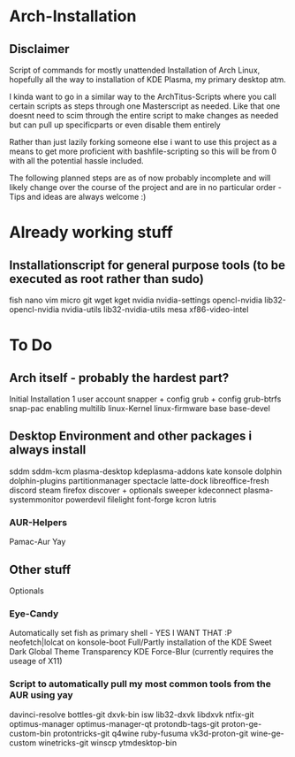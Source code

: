 # Arch-Installation
## Disclaimer
Script of commands for mostly unattended Installation of Arch Linux, hopefully all the way to installation of KDE Plasma, my primary desktop atm.

I kinda want to go in a similar way to the ArchTitus-Scripts where you call certain scripts as steps through one Masterscript as needed. Like that one doesnt need to scim through the entire script to make changes as needed but can pull up specificparts or even disable them entirely



Rather than just lazily forking someone else i want to use this project as a means to get more proficient with bashfile-scripting so this will be from 0 with all the potential hassle included.

The following planned steps are as of now probably incomplete and will likely change over the course of the project and are in no particular order - Tips and ideas are always welcome :) 

# Already working stuff

## Installationscript for general purpose tools (to be executed as root rather than sudo)
  fish
  nano
  vim
  micro
  git
  wget
  kget
  nvidia
  nvidia-settings
  opencl-nvidia
  lib32-opencl-nvidia
  nvidia-utils
  lib32-nvidia-utils
  mesa
  xf86-video-intel

# To Do

## Arch itself - probably the hardest part?

  Initial Installation
  1 user account
  snapper + config
  grub + config
  grub-btrfs
  snap-pac
  enabling multilib
  linux-Kernel
  linux-firmware
  base
  base-devel

## Desktop Environment and other packages i always install
  sddm
  sddm-kcm
  plasma-desktop
  kdeplasma-addons
  kate
  konsole
  dolphin
  dolphin-plugins
  partitionmanager
  spectacle
  latte-dock
  libreoffice-fresh
  discord
  steam
  firefox
  discover + optionals
  sweeper
  kdeconnect
  plasma-systemmonitor
  powerdevil
  filelight
  font-forge
  kcron
  lutris

### AUR-Helpers
  Pamac-Aur
  Yay
  
## Other stuff
Optionals

### Eye-Candy
  Automatically set fish as primary shell - YES I WANT THAT :P
  neofetch|lolcat on konsole-boot
  Full/Partly installation of the KDE Sweet Dark Global Theme
  Transparency
  KDE Force-Blur (currently requires the useage of X11)

### Script to automatically pull my most common tools from the AUR using yay

  davinci-resolve
  bottles-git
  dxvk-bin
  isw
  lib32-dxvk
  libdxvk
  ntfix-git
  optimus-manager
  optimus-manager-qt
  protondb-tags-git
  proton-ge-custom-bin
  protontricks-git
  q4wine
  ruby-fusuma
  vk3d-proton-git
  wine-ge-custom
  winetricks-git
  winscp
  ytmdesktop-bin
